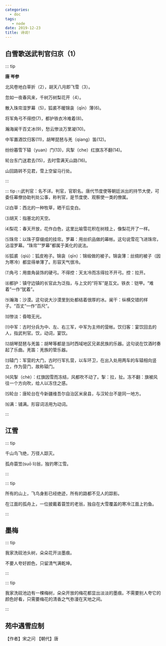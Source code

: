 ```yaml
---
categories:
  - doc
tags:
   - node
date: 2019-12-23
title: 诗词!
---
```


## 白雪歌送武判官归京（1）

::: tip

**唐 岑参**

北风卷地白草折（2），胡天八月即飞雪（3）。

忽如一夜春风来，千树万树梨花开（4）。

散入珠帘湿罗幕（5)，狐裘不暖锦衾（qīn）薄(6)。

将军角弓不得控(7)，都护铁衣冷难着(8)。

瀚海阑干百丈冰(9)，愁云惨淡万里凝(10)。

中军置酒饮归客(11)，胡琴琵琶与羌（qiang）笛(12)。

纷纷暮雪下辕（yuan）门(13)，风掣（che）红旗冻不翻(14)。

轮台东门送君去(15)，去时雪满天山路(16)。

山回路转不见君，雪上空留马行处。

:::

::: tip
⑴武判官：名不详。判官，官职名。唐代节度使等朝廷派出的持节大使，可委任幕僚协助判处公事，称判官，是节度使、观察使一类的僚属。

⑵白草：西北的一种牧草，晒干后变白。

⑶胡天：指塞北的天空。

⑷梨花：春天开放，花作白色，这里比喻雪花积在树枝上，像梨花开了一样。

⑸珠帘：以珠子穿缀成的挂帘。罗幕：用丝织品做的幕帐。这句说雪花飞进珠帘，沾湿罗幕。“珠帘”“罗幕”都属于美化的说法。

⑹狐裘（qiú）：狐皮袍子。锦衾（qīn）：锦缎做的被子。锦衾薄：丝绸的被子（因为寒冷）都显得单薄了。形容天气很冷。

⑺角弓：用兽角装饰的硬弓。不得控：天太冷而冻得拉不开弓。控：拉开。

⑻都护：镇守边镇的长官此为泛指，与上文的“将军”是互文。铁衣：铠甲。“难着”一作“犹着”。

⑼瀚海：沙漠。这句说大沙漠里到处都结着很厚的冰。阑干：纵横交错的样子。“百丈”一作“百尺”。

⑽惨淡：昏暗无光。

⑾中军：古时分兵为中、左、右三军，中军为主帅的营帐。饮归客：宴饮回去的人，指武判官。饮，动词，宴饮。

⑿胡琴琵琶与羌笛：胡琴等都是当时西域地区兄弟民族的乐器。这句说在饮酒时奏起了乐曲。羌笛：羌族的管乐器。

⒀辕门：军营的大门，古时行军扎营，以车环卫，在出入处用两车的车辕相向竖立，作为营门，故称辕门。

⒁风掣（chè）：红旗因雪而冻结，风都吹不动了。掣：拉，扯。冻不翻：旗被风往一个方向吹，给人以冻住之感。

⒂轮台：唐轮台在今新疆维吾尔自治区米泉县，与汉轮台不是同一地方。

⒃满：铺满。形容词活用为动词。

:::

## 江雪

::: tip

千山鸟飞绝，万径人踪灭。

孤舟蓑笠(suō lì)翁，独钓寒江雪。

:::

::: tip

所有的山上，飞鸟身影已经绝迹，所有的路都不见人的踪影。

在江面的孤舟上，一位披戴着蓑笠的老翁，独自在大雪覆盖的寒冷江面上钓鱼。

:::


## 墨梅

::: tip

我家洗砚池头树，朵朵花开淡墨痕。

不要人夸好颜色，只留清气满乾坤。

:::

::: tip

我家洗砚池边有一棵梅树，朵朵开放的梅花都显出淡淡的墨痕。不需要别人夸它的颜色好看，只需要梅花的清香之气弥漫在天地之间。

:::

## 苑中遇雪应制

【作者】宋之问 【朝代】唐

